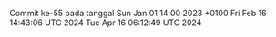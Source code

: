 Commit ke-55 pada tanggal Sun Jan 01 14:00 2023 +0100
Fri Feb 16 14:43:06 UTC 2024
Tue Apr 16 06:12:49 UTC 2024
